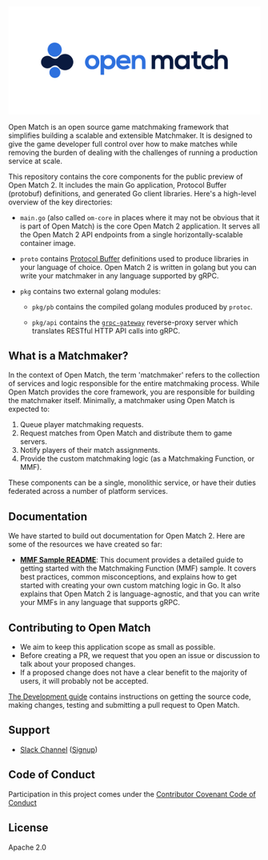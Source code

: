 ![Open Match](https://github.com/googleforgames/open-match-docs/blob/master/site/static/images/logo-with-name.png)

Open Match is an open source game matchmaking framework that simplifies building
a scalable and extensible Matchmaker. It is designed to give the game developer
full control over how to make matches while removing the burden of dealing with
the challenges of running a production service at scale.

This repository contains the core components for the public preview of Open Match 2. It includes the main Go application, Protocol Buffer (protobuf) definitions, and generated Go client libraries. Here's a high-level overview of the key directories:

* `main.go` (also called `om-core` in places where it may not be obvious that it is part of Open Match) is the core Open Match 2 application. It serves all the Open Match 2 API endpoints from a single horizontally-scalable container image.

* `proto` contains [Protocol Buffer](https://protobuf.dev/) definitions used to produce libraries in your language of choice. Open Match 2 is written in golang but you can write your matchmaker in any language supported by gRPC.

* `pkg` contains two external golang modules:

  * `pkg/pb` contains the compiled golang modules produced by `protoc`.

  * `pkg/api` contains the [`grpc-gateway`](https://github.com/grpc-ecosystem/grpc-gateway) reverse-proxy server which translates RESTful HTTP API calls into gRPC.

## What is a Matchmaker?

In the context of Open Match, the term 'matchmaker' refers to the collection of services and logic responsible for the entire matchmaking process. While Open Match provides the core framework, you are responsible for building the matchmaker itself. Minimally, a matchmaker using Open Match is expected to:

1. Queue player matchmaking requests.
1. Request matches from Open Match and distribute them to game servers.
1. Notify players of their match assignments.
1. Provide the custom matchmaking logic (as a Matchmaking Function, or MMF).

These components can be a single, monolithic service, or have their duties federated across a number of platform services.

## Documentation

We have started to build out documentation for Open Match 2. Here are some of the resources we have created so far:

* [**MMF Sample README**](https://github.com/googleforgames/open-match-ecosystem/tree/main/v2/examples/mmf/README.md): This document provides a detailed guide to getting started with the Matchmaking Function (MMF) sample. It covers best practices, common misconceptions, and explains how to get started with creating your own custom matching logic in Go. It also explains that Open Match 2 is language-agnostic, and that you can write your MMFs in any language that supports gRPC.

## Contributing to Open Match

* We aim to keep this application scope as small as possible.
* Before creating a PR, we request that you open an issue or discussion to talk about your proposed changes.
* If a proposed change does not have a clear benefit to the majority of users, it will probably not be accepted.

[The Development guide](docs/DEVELOPMENT.md) contains instructions on getting the source code, making changes, testing and submitting a pull request to Open Match.

## Support

* [Slack Channel](https://open-match.slack.com/) ([Signup](https://join.slack.com/t/open-match/shared_invite/zt-5k57lph3-Oe0WdatzL32xv6tPG3PfzQ))

## Code of Conduct

Participation in this project comes under the [Contributor Covenant Code of Conduct](code-of-conduct.md)

## License

Apache 2.0
